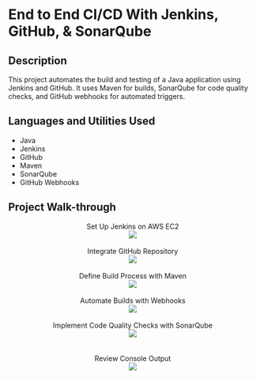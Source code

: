 <h1>End to End CI/CD With Jenkins, GitHub, & SonarQube</h1>


<h2>Description</h2>
This project automates the build and testing of a Java application using Jenkins and GitHub. It uses Maven for builds, SonarQube for code quality checks, and GitHub webhooks for automated triggers.
<br />


<h2>Languages and Utilities Used</h2>

- Java 
- Jenkins
- GitHub
- Maven
- SonarQube
- GitHub Webhooks


<h2>Project Walk-through</h2>

<p align="center">
Set Up Jenkins on AWS EC2 <br />
<img src="https://i.imgur.com/fMZRo6A.jpeg"/>
<br />
<br />
Integrate GitHub Repository <br/>
<img src="https://i.imgur.com/dj9C68N.jpeg" />
<br />
<br />
Define Build Process with Maven <br/>
<img src="https://i.imgur.com/9aDUEIi.jpeg"/>
<br />
<br />
Automate Builds with Webhooks <br/>
<img src="https://i.imgur.com/ZuKU1fh.jpeg"/>
<br />
<br />
Implement Code Quality Checks with SonarQube <br/>
<img src="https://i.imgur.com/1kvqFH1.jpeg"/>
<br />
<br />
<br />
Review Console Output <br/>
<img src="https://i.imgur.com/Pi6UTuK.jpeg" />
<br />


</p>

